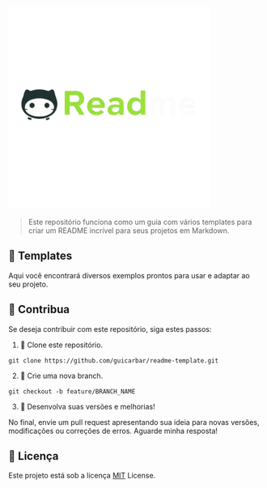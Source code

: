 <img src="img/Brand-ReadmeTemplate.png" width="400px">


> Este repositório funciona como um guia com vários templates para criar um README incrível para seus projetos em Markdown.


## 📝 Templates

Aqui você encontrará diversos exemplos prontos para usar e adaptar ao seu projeto.


## 🚀 Contribua

Se deseja contribuir com este repositório, siga estes passos:

1. 🔹 Clone este repositório.

```
git clone https://github.com/guicarbar/readme-template.git
```

2. 🔹 Crie uma nova branch.

```
git checkout -b feature/BRANCH_NAME
```

3. 🔹 Desenvolva suas versões e melhorias!

No final, envie um pull request apresentando sua ideia para novas versões, modificações ou correções de erros. Aguarde minha resposta!


## 📜 Licença

Este projeto está sob a licença [MIT](LICENSE) License.
